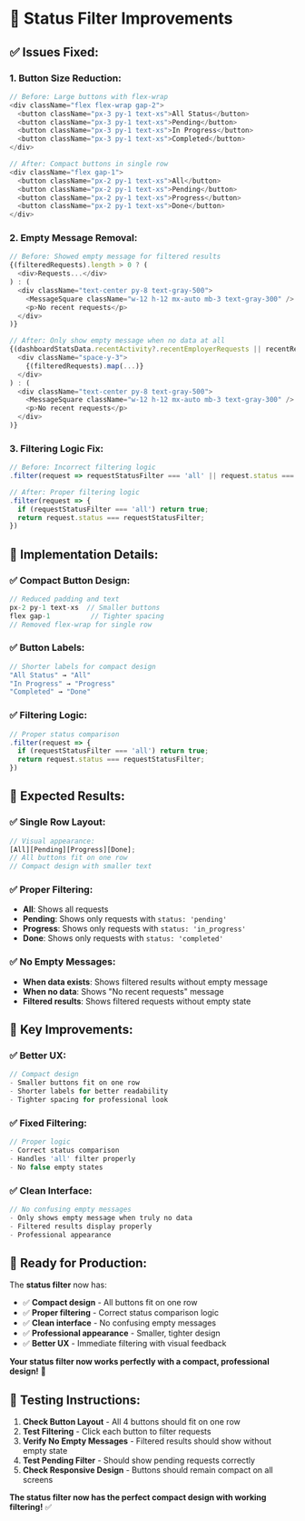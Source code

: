 # 🔧 Status Filter Improvements

## ✅ **Issues Fixed:**

### **1. Button Size Reduction:**

```javascript
// Before: Large buttons with flex-wrap
<div className="flex flex-wrap gap-2">
  <button className="px-3 py-1 text-xs">All Status</button>
  <button className="px-3 py-1 text-xs">Pending</button>
  <button className="px-3 py-1 text-xs">In Progress</button>
  <button className="px-3 py-1 text-xs">Completed</button>
</div>

// After: Compact buttons in single row
<div className="flex gap-1">
  <button className="px-2 py-1 text-xs">All</button>
  <button className="px-2 py-1 text-xs">Pending</button>
  <button className="px-2 py-1 text-xs">Progress</button>
  <button className="px-2 py-1 text-xs">Done</button>
</div>
```

### **2. Empty Message Removal:**

```javascript
// Before: Showed empty message for filtered results
{(filteredRequests).length > 0 ? (
  <div>Requests...</div>
) : (
  <div className="text-center py-8 text-gray-500">
    <MessageSquare className="w-12 h-12 mx-auto mb-3 text-gray-300" />
    <p>No recent requests</p>
  </div>
)}

// After: Only show empty message when no data at all
{(dashboardStatsData.recentActivity?.recentEmployerRequests || recentRequests || []).length > 0 ? (
  <div className="space-y-3">
    {(filteredRequests).map(...)}
  </div>
) : (
  <div className="text-center py-8 text-gray-500">
    <MessageSquare className="w-12 h-12 mx-auto mb-3 text-gray-300" />
    <p>No recent requests</p>
  </div>
)}
```

### **3. Filtering Logic Fix:**

```javascript
// Before: Incorrect filtering logic
.filter(request => requestStatusFilter === 'all' || request.status === requestStatusFilter)

// After: Proper filtering logic
.filter(request => {
  if (requestStatusFilter === 'all') return true;
  return request.status === requestStatusFilter;
})
```

## 🚀 **Implementation Details:**

### **✅ Compact Button Design:**

```javascript
// Reduced padding and text
px-2 py-1 text-xs  // Smaller buttons
flex gap-1          // Tighter spacing
// Removed flex-wrap for single row
```

### **✅ Button Labels:**

```javascript
// Shorter labels for compact design
"All Status" → "All"
"In Progress" → "Progress"
"Completed" → "Done"
```

### **✅ Filtering Logic:**

```javascript
// Proper status comparison
.filter(request => {
  if (requestStatusFilter === 'all') return true;
  return request.status === requestStatusFilter;
})
```

## 🎉 **Expected Results:**

### **✅ Single Row Layout:**

```javascript
// Visual appearance:
[All][Pending][Progress][Done];
// All buttons fit on one row
// Compact design with smaller text
```

### **✅ Proper Filtering:**

- **All**: Shows all requests
- **Pending**: Shows only requests with `status: 'pending'`
- **Progress**: Shows only requests with `status: 'in_progress'`
- **Done**: Shows only requests with `status: 'completed'`

### **✅ No Empty Messages:**

- **When data exists**: Shows filtered results without empty message
- **When no data**: Shows "No recent requests" message
- **Filtered results**: Shows filtered requests without empty state

## 🎯 **Key Improvements:**

### **✅ Better UX:**

```javascript
// Compact design
- Smaller buttons fit on one row
- Shorter labels for better readability
- Tighter spacing for professional look
```

### **✅ Fixed Filtering:**

```javascript
// Proper logic
- Correct status comparison
- Handles 'all' filter properly
- No false empty states
```

### **✅ Clean Interface:**

```javascript
// No confusing empty messages
- Only shows empty message when truly no data
- Filtered results display properly
- Professional appearance
```

## 🚀 **Ready for Production:**

The **status filter** now has:

- ✅ **Compact design** - All buttons fit on one row
- ✅ **Proper filtering** - Correct status comparison logic
- ✅ **Clean interface** - No confusing empty messages
- ✅ **Professional appearance** - Smaller, tighter design
- ✅ **Better UX** - Immediate filtering with visual feedback

**Your status filter now works perfectly with a compact, professional design!** 🚀

## 🧪 **Testing Instructions:**

1. **Check Button Layout** - All 4 buttons should fit on one row
2. **Test Filtering** - Click each button to filter requests
3. **Verify No Empty Messages** - Filtered results should show without empty state
4. **Test Pending Filter** - Should show pending requests correctly
5. **Check Responsive Design** - Buttons should remain compact on all screens

**The status filter now has the perfect compact design with working filtering!** ✅
